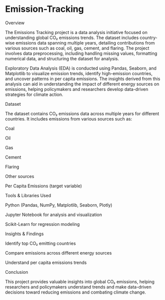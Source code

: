 # Emission-Tracking

Overview

The Emissions Tracking project is a data analysis initiative focused on understanding global CO₂ emissions trends. The dataset includes country-wise emissions data spanning multiple years, detailing contributions from various sources such as coal, oil, gas, cement, and flaring. The project involves data preprocessing, including handling missing values, formatting numerical data, and structuring the dataset for analysis.

Exploratory Data Analysis (EDA) is conducted using Pandas, Seaborn, and Matplotlib to visualize emission trends, identify high-emission countries, and uncover patterns in per capita emissions. The insights derived from this analysis can aid in understanding the impact of different energy sources on emissions, helping policymakers and researchers develop data-driven strategies for climate action.

Dataset

The dataset contains CO₂ emissions data across multiple years for different countries. It includes emissions from various sources such as:

Coal

Oil

Gas

Cement

Flaring

Other sources

Per Capita Emissions (target variable)

Tools & Libraries Used

Python (Pandas, NumPy, Matplotlib, Seaborn, Plotly)

Jupyter Notebook for analysis and visualization

Scikit-Learn for regression modeling

Insights & Findings

Identify top CO₂ emitting countries

Compare emissions across different energy sources

Understand per capita emissions trends

Conclusion

This project provides valuable insights into global CO₂ emissions, helping researchers and policymakers understand trends and make data-driven decisions toward reducing emissions and combating climate change.
